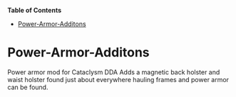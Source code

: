 <!-- START doctoc generated TOC please keep comment here to allow auto update -->
<!-- DON'T EDIT THIS SECTION, INSTEAD RE-RUN doctoc TO UPDATE -->
**Table of Contents**

- [Power-Armor-Additons](#power-armor-additons)

<!-- END doctoc generated TOC please keep comment here to allow auto update -->

# Power-Armor-Additons

Power armor mod for Cataclysm DDA Adds a magnetic back holster and waist holster found just about everywhere hauling
frames and power armor can be found.
